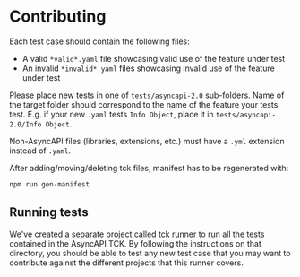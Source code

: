 # Contributing

Each test case should contain the following files:
* A valid `*valid*.yaml` file showcasing valid use of the feature under test
* An invalid `*invalid*.yaml` files showcasing invalid use of the feature under test

Please place new tests in one of `tests/asyncapi-2.0` sub-folders. Name of the target folder should correspond to the name of the feature your tests test. E.g. if your new `.yaml` tests `Info Object`, place it in `tests/asyncapi-2.0/Info Object`.

Non-AsyncAPI files (libraries, extensions, etc.) must have a `.yml` extension instead of `.yaml`.

After adding/moving/deleting tck files, manifest has to be regenerated with:
```sh
npm run gen-manifest
```

## Running tests

We've created a separate project called [tck runner](./runner) to run all the tests contained in the AsyncAPI TCK. By following the instructions on that directory, you should be able to test any new test case that you may want to contribute against the different projects that this runner covers.
